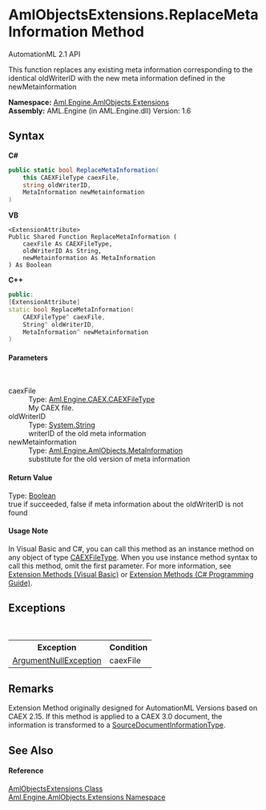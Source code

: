 # AmlObjectsExtensions.ReplaceMetaInformation Method 
AutomationML 2.1 API 

This function replaces any existing meta information corresponding to the identical oldWriterID with the new meta information defined in the newMetainformation

**Namespace:**&nbsp;<a href="N_Aml_Engine_AmlObjects_Extensions">Aml.Engine.AmlObjects.Extensions</a><br />**Assembly:**&nbsp;AML.Engine (in AML.Engine.dll) Version: 1.6

## Syntax

**C#**<br />
``` C#
public static bool ReplaceMetaInformation(
	this CAEXFileType caexFile,
	string oldWriterID,
	MetaInformation newMetainformation
)
```

**VB**<br />
``` VB
<ExtensionAttribute>
Public Shared Function ReplaceMetaInformation ( 
	caexFile As CAEXFileType,
	oldWriterID As String,
	newMetainformation As MetaInformation
) As Boolean
```

**C++**<br />
``` C++
public:
[ExtensionAttribute]
static bool ReplaceMetaInformation(
	CAEXFileType^ caexFile, 
	String^ oldWriterID, 
	MetaInformation^ newMetainformation
)
```


#### Parameters
&nbsp;<dl><dt>caexFile</dt><dd>Type: <a href="T_Aml_Engine_CAEX_CAEXFileType">Aml.Engine.CAEX.CAEXFileType</a><br />My CAEX file.</dd><dt>oldWriterID</dt><dd>Type: <a href="https://docs.microsoft.com/dotnet/api/system.string" target="_parent" rel="noopener noreferrer">System.String</a><br />writerID of the old meta information</dd><dt>newMetainformation</dt><dd>Type: <a href="T_Aml_Engine_AmlObjects_MetaInformation">Aml.Engine.AmlObjects.MetaInformation</a><br />substitute for the old version of meta information</dd></dl>

#### Return Value
Type: <a href="https://docs.microsoft.com/dotnet/api/system.boolean" target="_parent" rel="noopener noreferrer">Boolean</a><br />true if succeeded, false if meta information about the oldWriterID is not found

#### Usage Note
In Visual Basic and C#, you can call this method as an instance method on any object of type <a href="T_Aml_Engine_CAEX_CAEXFileType">CAEXFileType</a>. When you use instance method syntax to call this method, omit the first parameter. For more information, see <a href="https://docs.microsoft.com/dotnet/visual-basic/programming-guide/language-features/procedures/extension-methods" target="_blank" rel="noopener noreferrer">Extension Methods (Visual Basic)</a> or <a href="https://docs.microsoft.com/dotnet/csharp/programming-guide/classes-and-structs/extension-methods" target="_blank" rel="noopener noreferrer">Extension Methods (C# Programming Guide)</a>.

## Exceptions
&nbsp;<table><tr><th>Exception</th><th>Condition</th></tr><tr><td><a href="https://docs.microsoft.com/dotnet/api/system.argumentnullexception" target="_parent" rel="noopener noreferrer">ArgumentNullException</a></td><td>caexFile</td></tr></table>

## Remarks
Extension Method originally designed for AutomationML Versions based on CAEX 2.15. If this method is applied to a CAEX 3.0 document, the information is transformed to a <a href="T_Aml_Engine_CAEX_SourceDocumentInformationType">SourceDocumentInformationType</a>.

## See Also


#### Reference
<a href="T_Aml_Engine_AmlObjects_Extensions_AmlObjectsExtensions">AmlObjectsExtensions Class</a><br /><a href="N_Aml_Engine_AmlObjects_Extensions">Aml.Engine.AmlObjects.Extensions Namespace</a><br />